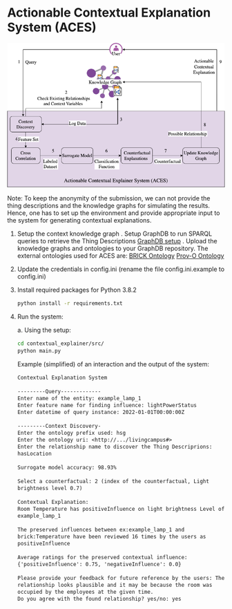 # Actionable Contextual Explanation System (ACES)

![1683203549113](image/README/Contextual_Explainer_System.drawio.png)

Note: To keep the anonymity of the submission, we can not provide the thing descriptions and the knowledge graphs for simulating the results. Hence, one has to set up the environment and provide appropriate input to the system for generating contextual explanations.

1. Setup the context knowledge graph
      . Setup GraphDB to run SPARQL queries to retrieve the Thing Descriptions [GraphDB setup](https://graphdb.ontotext.com/documentation/10.0/quick-start-guide.html)
      . Upload the knowledge graphs and ontologies to your GraphDB repository. The external ontologies used for ACES are:
         [BRICK Ontology](https://brickschema.org/schema/Brick#)
         [Prov-O Ontology](http://www.w3.org/ns/prov#)
2. Update the credentials in config.ini (rename the file config.ini.example to config.ini)
3. Install required packages for Python 3.8.2

   ```zsh
   python install -r requirements.txt
   ```

4. Run the system:

   a. Using the setup:

   ```zsh
   cd contextual_explainer/src/
   python main.py
   ```

   Example (simplified) of an interaction and the output of the system:

   ```macos
   Contextual Explanation System

   ---------Query-------------
   Enter name of the entity: example_lamp_1
   Enter feature name for finding influence: lightPowerStatus
   Enter datetime of query instance: 2022-01-01T00:00:00Z

   ---------Context Discovery-
   Enter the ontology prefix used: hsg
   Enter the ontology uri: <http://.../livingcampus#>
   Enter the relationship name to discover the Thing Descriprions: hasLocation

   Surrogate model accuracy: 98.93%

   Select a counterfactual: 2 (index of the counterfactual, Light brightness level 0.7)

   Contextual Explanation:
   Room Temperature has positiveInfluence on light brightness Level of example_lamp_1

   The preserved influences between ex:example_lamp_1 and brick:Temperature have been reviewed 16 times by the users as positiveInfluence

   Average ratings for the preserved contextual influence:
   {'positiveInfluence': 0.75, 'negativeInfluence': 0.0}

   Please provide your feedback for future reference by the users: The relationship looks plausible and it may be because the room was occupied by the employees at the given time.
   Do you agree with the found relationship? yes/no: yes
   ```
